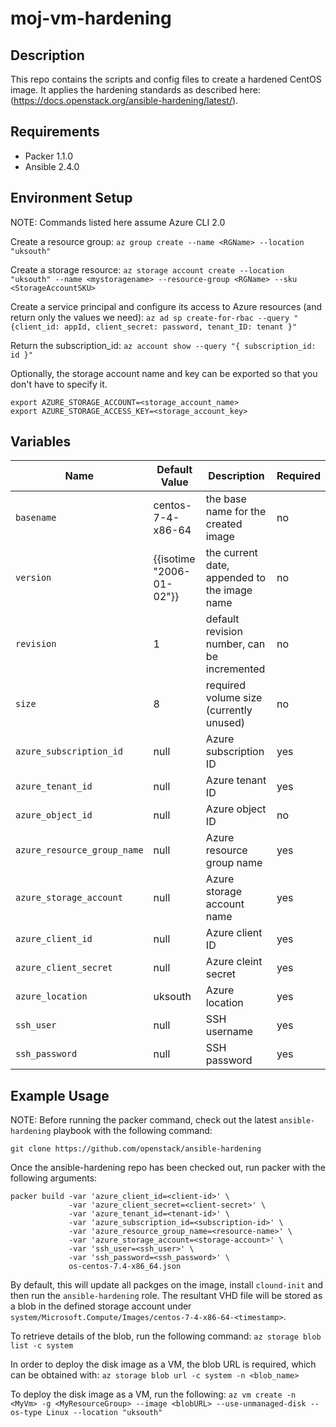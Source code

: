 # moj-vm-hardening

## Description

This repo contains the scripts and config files to create a hardened CentOS image.
It applies the hardening standards as described here: (https://docs.openstack.org/ansible-hardening/latest/).


## Requirements

* Packer 1.1.0
* Ansible 2.4.0


## Environment Setup

NOTE: Commands listed here assume Azure CLI 2.0

Create a resource group:
``az group create --name <RGName> --location "uksouth"``

Create a storage resource:
``az storage account create --location "uksouth" --name <mystoragename> --resource-group <RGName> --sku <StorageAccountSKU>``

Create a service principal and configure its access to Azure resources (and return only the values we need):
``az ad sp create-for-rbac --query "{client_id: appId, client_secret: password, tenant_ID: tenant }"``

Return the subscription_id:
``az account show --query "{ subscription_id: id }"``

Optionally, the storage account name and key can be exported so that you don't have to specify it.
```
export AZURE_STORAGE_ACCOUNT=<storage_account_name>
export AZURE_STORAGE_ACCESS_KEY=<storage_account_key>
```


## Variables

| Name           | Default Value | Description                        | Required |
| -------------- | ------------- | -----------------------------------| -------- |
| `basename`| centos-7-4-x86-64 | the base name for the created image| no |
| `version`| {{isotime \"2006-01-02\"}} | the current date, appended to the image name | no |
| `revision`| 1 | default revision number, can be incremented | no |
| `size`| 8 | required volume size (currently unused) | no |
| `azure_subscription_id`| null | Azure subscription ID | yes |
| `azure_tenant_id`| null | Azure tenant ID | yes |
| `azure_object_id`| null | Azure object ID | no |
| `azure_resource_group_name`| null | Azure resource group name | yes |
| `azure_storage_account`| null | Azure storage account name | yes |
| `azure_client_id`| null | Azure client ID | yes |
| `azure_client_secret`| null | Azure cleint secret | yes |
| `azure_location`| uksouth | Azure location | yes |
| `ssh_user`| null | SSH username | yes |
| `ssh_password`| null | SSH password | yes |


## Example Usage

NOTE: Before running the packer command, check out the latest `ansible-hardening` playbook with the following command:
```
git clone https://github.com/openstack/ansible-hardening
```

Once the ansible-hardening repo has been checked out, run packer with the following arguments:
```
packer build -var 'azure_client_id=<client-id>' \
             -var 'azure_client_secret=<client-secret>' \
             -var 'azure_tenant_id=<tenant-id>' \
             -var 'azure_subscription_id=<subscription-id>' \
             -var 'azure_resource_group_name=<resource-name>' \
             -var 'azure_storage_account=<storage-account>' \
             -var 'ssh_user=<ssh_user>' \
             -var 'ssh_password=<ssh_password>' \
             os-centos-7.4-x86_64.json
```

By default, this will update all packges on the image, install `clound-init` and then run the `ansible-hardening` role.
The resultant VHD file will be stored as a blob in the defined storage account under ```system/Microsoft.Compute/Images/centos-7-4-x86-64-<timestamp>```.

To retrieve details of the blob, run the following command:
```az storage blob list -c system```

In order to deploy the disk image as a VM, the blob URL is required, which can be obtained with:
```az storage blob url -c system -n <blob_name>```

To deploy the disk image as a VM, run the following:
``az vm create -n <MyVm> -g <MyResourceGroup> --image <blobURL> --use-unmanaged-disk --os-type Linux --location "uksouth"``
